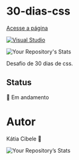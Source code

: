 # 30-dias-css

[Acesse a página](https://katiacih.github.io/30-dias-css/)

[![Visual Studio](https://badgen.net/badge/icon/visualstudio?icon=visualstudio&label)](https://visualstudio.microsoft.com)

![Your Repository's Stats](https://github-readme-stats.vercel.app/api/top-langs/?username=katiacih&theme=synthwave)

Desafio de 30 dias de css.

## Status

🚀 Em andamento

# Autor   

Kátia Cibele 🚀

![Your Repository’s Stats](https://github-readme-stats.vercel.app/api?username=katiacih&show_icons=true&theme=gradient)
